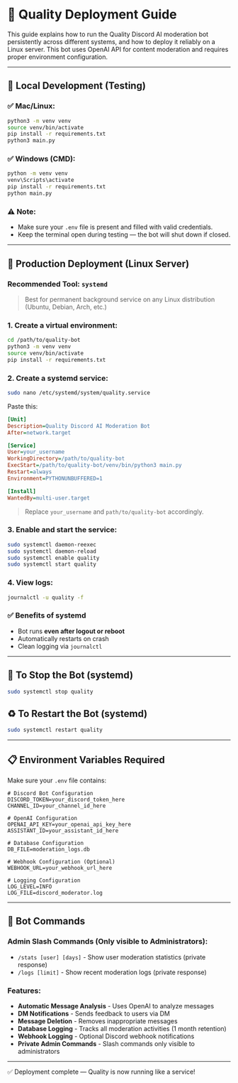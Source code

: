 # 📘 Quality Deployment Guide

This guide explains how to run the Quality Discord AI moderation bot persistently across different systems, and how to deploy it reliably on a Linux server. This bot uses OpenAI API for content moderation and requires proper environment configuration.

---

## 🧪 Local Development (Testing)

### ✅ Mac/Linux:

```bash
python3 -m venv venv
source venv/bin/activate
pip install -r requirements.txt
python3 main.py
```

### ✅ Windows (CMD):

```cmd
python -m venv venv
venv\Scripts\activate
pip install -r requirements.txt
python main.py
```

### ⚠️ Note:

- Make sure your `.env` file is present and filled with valid credentials.
- Keep the terminal open during testing — the bot will shut down if closed.

---

## 🚀 Production Deployment (Linux Server)

### Recommended Tool: `systemd`

> Best for permanent background service on any Linux distribution (Ubuntu, Debian, Arch, etc.)

### 1. Create a virtual environment:

```bash
cd /path/to/quality-bot
python3 -m venv venv
source venv/bin/activate
pip install -r requirements.txt
```

### 2. Create a systemd service:

```bash
sudo nano /etc/systemd/system/quality.service
```

Paste this:

```ini
[Unit]
Description=Quality Discord AI Moderation Bot
After=network.target

[Service]
User=your_username
WorkingDirectory=/path/to/quality-bot
ExecStart=/path/to/quality-bot/venv/bin/python3 main.py
Restart=always
Environment=PYTHONUNBUFFERED=1

[Install]
WantedBy=multi-user.target
```

> Replace `your_username` and `path/to/quality-bot` accordingly.

### 3. Enable and start the service:

```bash
sudo systemctl daemon-reexec
sudo systemctl daemon-reload
sudo systemctl enable quality
sudo systemctl start quality
```

### 4. View logs:

```bash
journalctl -u quality -f
```

### ✅ Benefits of systemd

- Bot runs **even after logout or reboot**
- Automatically restarts on crash
- Clean logging via `journalctl`

---

## 🛑 To Stop the Bot (systemd)

```bash
sudo systemctl stop quality
```

## ♻️ To Restart the Bot (systemd)

```bash
sudo systemctl restart quality
```

---

## 📋 Environment Variables Required

Make sure your `.env` file contains:

```env
# Discord Bot Configuration
DISCORD_TOKEN=your_discord_token_here
CHANNEL_ID=your_channel_id_here

# OpenAI Configuration
OPENAI_API_KEY=your_openai_api_key_here
ASSISTANT_ID=your_assistant_id_here

# Database Configuration
DB_FILE=moderation_logs.db

# Webhook Configuration (Optional)
WEBHOOK_URL=your_webhook_url_here

# Logging Configuration
LOG_LEVEL=INFO
LOG_FILE=discord_moderator.log
```

---

## 🔧 Bot Commands

### Admin Slash Commands (Only visible to Administrators):

- `/stats [user] [days]` - Show user moderation statistics (private response)
- `/logs [limit]` - Show recent moderation logs (private response)

### Features:

- **Automatic Message Analysis** - Uses OpenAI to analyze messages
- **DM Notifications** - Sends feedback to users via DM
- **Message Deletion** - Removes inappropriate messages
- **Database Logging** - Tracks all moderation activities (1 month retention)
- **Webhook Logging** - Optional Discord webhook notifications
- **Private Admin Commands** - Slash commands only visible to administrators

---

✅ Deployment complete — Quality is now running like a service!